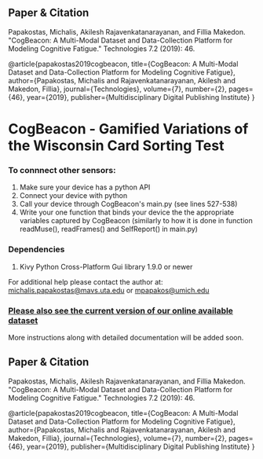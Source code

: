 
## Paper & Citation
Papakostas, Michalis, Akilesh Rajavenkatanarayanan, and Fillia Makedon. "CogBeacon: A Multi-Modal Dataset and Data-Collection Platform for Modeling Cognitive Fatigue." Technologies 7.2 (2019): 46.

@article{papakostas2019cogbeacon,
  title={CogBeacon: A Multi-Modal Dataset and Data-Collection Platform for Modeling Cognitive Fatigue},
  author={Papakostas, Michalis and Rajavenkatanarayanan, Akilesh and Makedon, Fillia},
  journal={Technologies},
  volume={7},
  number={2},
  pages={46},
  year={2019},
  publisher={Multidisciplinary Digital Publishing Institute}
}

# CogBeacon - Gamified Variations of the Wisconsin Card Sorting Test

### To connnect other sensors: 
1. Make sure your device has a python API
2. Connect your device with python
3. Call your device through CogBeacon's main.py (see lines 527-538)
4. Write your one function that binds your device the the appropriate variables captured by CogBeacon (similarly to how it is done in function readMuse(), readFrames() and SelfReport() in main.py)

### Dependencies
1. Kivy Python Cross-Platform Gui library 1.9.0 or newer

For additional help please contact the author at: michalis.papakostas@mavs.uta.edu or mpapakos@umich.edu


### [Please also see the current version of our online available dataset](https://github.com/MikeMpapa/CogBeacon-MultiModal_Dataset_for_Cognitive_Fatigue)


More instructions along with detailed documentation will be added soon.


## Paper & Citation
Papakostas, Michalis, Akilesh Rajavenkatanarayanan, and Fillia Makedon. "CogBeacon: A Multi-Modal Dataset and Data-Collection Platform for Modeling Cognitive Fatigue." Technologies 7.2 (2019): 46.

@article{papakostas2019cogbeacon,
  title={CogBeacon: A Multi-Modal Dataset and Data-Collection Platform for Modeling Cognitive Fatigue},
  author={Papakostas, Michalis and Rajavenkatanarayanan, Akilesh and Makedon, Fillia},
  journal={Technologies},
  volume={7},
  number={2},
  pages={46},
  year={2019},
  publisher={Multidisciplinary Digital Publishing Institute}
}
